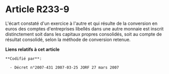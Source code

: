 # Article R233-9

L'écart constaté d'un exercice à l'autre et qui résulte de la conversion en euros des comptes d'entreprises libellés dans une
autre monnaie est inscrit distinctement soit dans les capitaux propres consolidés, soit au compte de résultat consolidé,
selon la méthode de conversion retenue.

**Liens relatifs à cet article**

	**Codifié par**:

	  - Décret n°2007-431 2007-03-25 JORF 27 mars 2007
